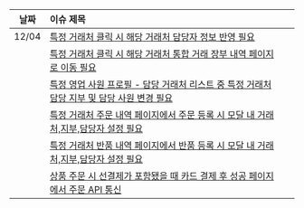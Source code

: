 | 날짜  | 이슈 제목                                                                                                                                                                                                |     |
| ----- |:-------------------------------------------------------------------------------------------------------------------------------------------------------------------------------------------------------- | --- |
| 12/04 | [특정 거래처 클릭 시 해당 거래처 담당자 정보 반영 필요](https://platpharm0devops.atlassian.net/jira/software/projects/DP23/boards/1/backlog?selectedIssue=DP23-141)                                      |     |
|       | [특정 거래처 클릭 시 해당 거래처 통합 거래 장부 내역 페이지로 이동 필요](https://platpharm0devops.atlassian.net/jira/software/projects/DP23/boards/1/backlog?selectedIssue=DP23-142)                     |     |
|       | [특정 영업 사원 프로필 - 담당 거래처 리스트 중 특정 거래처 담당 지부 및 담당 사원 변경 필요](https://platpharm0devops.atlassian.net/jira/software/projects/DP23/boards/1/backlog?selectedIssue=DP23-106) |     |
|       | [특정 거래처 주문 내역 페이지에서 주문 등록 시 모달 내 거래처,지부,담당자 설정 필요](https://platpharm0devops.atlassian.net/jira/software/projects/DP23/boards/1/backlog?selectedIssue=DP23-128)         |     |
|       | [특정 거래처 반품 내역 페이지에서 반품 등록 시 모달 내 거래처,지부,담당자 설정 필요](https://platpharm0devops.atlassian.net/jira/software/projects/DP23/boards/1/backlog?selectedIssue=DP23-153)         |     |
|       | [상품 주문 시 선결제가 포함됐을 때 카드 결제 후 성공 페이지에서 주문 API 통신](https://platpharm0devops.atlassian.net/jira/software/projects/DP23/boards/1/backlog?selectedIssue=DP23-230)               |     |

